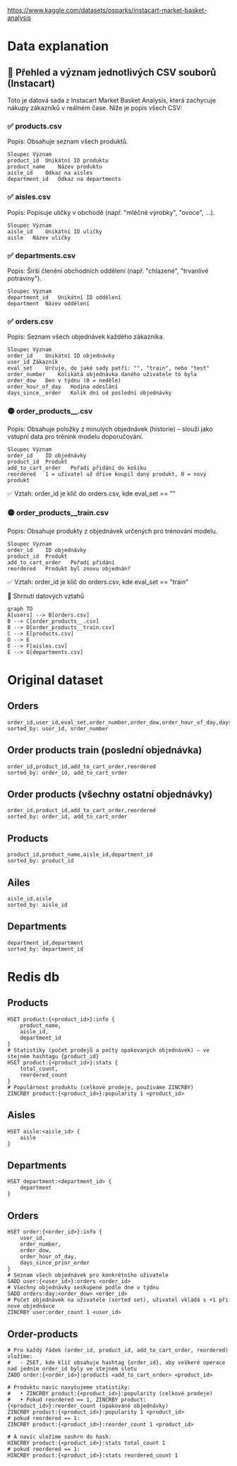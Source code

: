 https://www.kaggle.com/datasets/psparks/instacart-market-basket-analysis

# Data explanation
## 📂 Přehled a význam jednotlivých CSV souborů (Instacart)
Toto je datová sada z Instacart Market Basket Analysis, která zachycuje nákupy zákazníků v reálném čase. Níže je popis všech CSV:

### ✅ products.csv
Popis: Obsahuje seznam všech produktů.

    Sloupec	Význam
    product_id	Unikátní ID produktu
    product_name	Název produktu
    aisle_id	Odkaz na aisles
    department_id	Odkaz na departments

### ✅ aisles.csv
Popis: Popisuje uličky v obchodě (např. "mléčné výrobky", "ovoce", ...).

    Sloupec	Význam
    aisle_id	Unikátní ID uličky
    aisle	Název uličky

### ✅ departments.csv
Popis: Širší členění obchodních oddělení (např. "chlazené", "trvanlivé potraviny").

    Sloupec	Význam
    department_id	Unikátní ID oddělení
    department	Název oddělení

### ✅ orders.csv
Popis: Seznam všech objednávek každého zákazníka.

    Sloupec	Význam
    order_id	Unikátní ID objednávky
    user_id	Zákazník
    eval_set	Určuje, do jaké sady patří: "", "train", nebo "test"
    order_number	Kolikátá objednávka daného uživatele to byla
    order_dow	Den v týdnu (0 = neděle)
    order_hour_of_day	Hodina odeslání
    days_since__order	Kolik dní od poslední objednávky

### 🟡 order_products__.csv
Popis: Obsahuje položky z minulých objednávek (historie) – slouží jako vstupní data pro trénink modelu doporučování.

    Sloupec	Význam
    order_id	ID objednávky
    product_id	Produkt
    add_to_cart_order	Pořadí přidání do košíku
    reordered	1 = uživatel už dříve koupil daný produkt, 0 = nový produkt

✅ Vztah: order_id je klíč do orders.csv, kde eval_set == ""

### 🟡 order_products__train.csv
Popis: Obsahuje produkty z objednávek určených pro trénování modelu.

    Sloupec	Význam
    order_id	ID objednávky
    product_id	Produkt
    add_to_cart_order	Pořadí přidání
    reordered	Produkt byl znovu objednán?

✅ Vztah: order_id je klíč do orders.csv, kde eval_set == "train"

🧠 Shrnutí datových vztahů

    graph TD
    A[users] --> B[orders.csv]
    B --> C[order_products__.csv]
    B --> D[order_products__train.csv]
    C --> E[products.csv]
    D --> E
    E --> F[aisles.csv]
    E --> G[departments.csv]

# Original dataset
## Orders
    order_id,user_id,eval_set,order_number,order_dow,order_hour_of_day,days_since__order
    sorted_by: user_id, order_number

## Order products train (poslední objednávka)
    order_id,product_id,add_to_cart_order,reordered
    sorted_by: order_id, add_to_cart_order

## Order products  (všechny ostatní objednávky)
    order_id,product_id,add_to_cart_order,reordered
    sorted_by: order_id, add_to_cart_order

## Products
    product_id,product_name,aisle_id,department_id
    sorted_by: product_id

## Ailes
    aisle_id,aisle
    sorted_by: aisle_id

## Departments
    department_id,department
    sorted_by: department_id



# Redis db

## Products
    HSET product:{<product_id>}:info {
        product_name,
        aisle_id,
        department_id
    }
    # Statistiky (počet prodejů a počty opakovaných objednávek) – ve stejném hashtagu {product_id}
    HSET product:{<product_id>}:stats {
        total_count,
        reordered_count
    }
    # Populárnost produktu (celkové prodeje, používáme ZINCRBY)
    ZINCRBY product:{<product_id>}:popularity 1 <product_id>

## Aisles
    HSET aisle:<aisle_id> {
        aisle
    }

## Departments
    HSET department:<department_id> {
        department
    }

## Orders
    HSET order:{<order_id>}:info {
        user_id,
        order_number,
        order_dow,
        order_hour_of_day,
        days_since_prior_order
    }
    # Seznam všech objednávek pro konkrétního uživatele
    SADD user:{<user_id>}:orders <order_id>
    # Všechny objednávky seskupené podle dne v týdnu
    SADD orders:day:<order_dow> <order_id>
    # Počet objednávek na uživatele (sorted set), uživatel vkládá s +1 při nové objednávce
    ZINCRBY user:order_count 1 <user_id>

## Order-products
    # Pro každý řádek (order_id, product_id, add_to_cart_order, reordered) vložíme:
    #   - ZSET, kde klíč obsahuje hashtag {order_id}, aby veškeré operace nad jedním order_id byly ve stejném slotu
    ZADD order:{<order_id>}:products <add_to_cart_order> <product_id>

    # Produktu navíc navyšujeme statistiky:
    #   • ZINCRBY product:{<product_id>}:popularity (celkové prodeje)
    #   • Pokud reordered == 1, ZINCRBY product:{<product_id>}:reorder_count (opakováné objednávky)
    ZINCRBY product:{<product_id>}:popularity 1 <product_id>
    # pokud reordered == 1:
    ZINCRBY product:{<product_id>}:reorder_count 1 <product_id>

    # A navíc uložíme souhrn do hash:
    HINCRBY product:{<product_id>}:stats total_count 1
    # pokud reordered == 1:
    HINCRBY product:{<product_id>}:stats reordered_count 1
